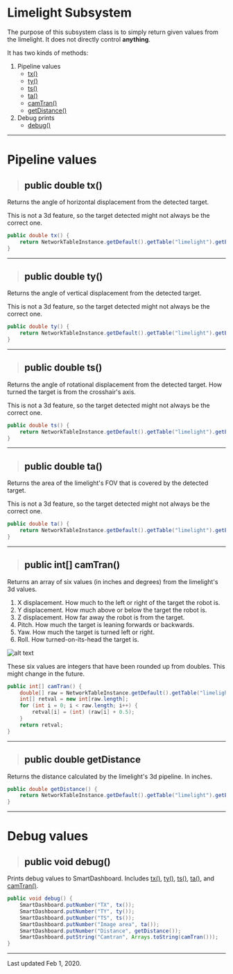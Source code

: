 # Limelight Subsystem
The purpose of this subsystem class is to simply return given values from the limelight. It does not directly control __anything__.

It has two kinds of methods:
1. Pipeline values
    * <a href="#tx">tx()</a>
    * <a href="#ty">ty()</a>
    * <a href="#ts">ts()</a>
    * <a href="#ta">ta()</a>
    * <a href="#camTran">camTran()</a>
    * <a href="#getDistance">getDistance()</a>
2. Debug prints
    * <a href="#debug">debug()</a>

---
# Pipeline values
>## <a id="tx"> public double tx() </a>
Returns the angle of horizontal displacement from the detected target. 

This is not a 3d feature, so the target detected might not always be the correct one.
~~~java
public double tx() {
    return NetworkTableInstance.getDefault().getTable("limelight").getEntry("tx").getDouble(0.0);
}
~~~
---
>## <a id="ty"> public double ty() </a>
Returns the angle of vertical displacement from the detected target. 

This is not a 3d feature, so the target detected might not always be the correct one.
~~~java
public double ty() {
    return NetworkTableInstance.getDefault().getTable("limelight").getEntry("ty").getDouble(0.0);
}
~~~
---
>## <a id="ts"> public double ts() </a>
Returns the angle of rotational displacement from the detected target. How turned the target is from the crosshair's axis.

This is not a 3d feature, so the target detected might not always be the correct one.
~~~java
public double ts() {
    return NetworkTableInstance.getDefault().getTable("limelight").getEntry("ts").getDouble(0.0);
}
~~~
---
> ## <a id="ta"> public double ta() </a>
Returns the area of the limelight's FOV that is covered by the detected target. 

This is not a 3d feature, so the target detected might not always be the correct one.
~~~java
public double ta() {
    return NetworkTableInstance.getDefault().getTable("limelight").getEntry("ta").getDouble(0.0);
}
~~~
---
> ## <a id="camTran"> public int[] camTran() </a>
Returns an array of six values (in inches and degrees) from the limelight's 3d values.
1. X displacement. How much to the left or right of the target the robot is.
2. Y displacement. How much above or below the target the robot is.
3. Z displacement. How far away the robot is from the target.
4. Pitch. How much the target is leaning forwards or backwards.
5. Yaw. How much the target is turned left or right.
6. Roll. How turned-on-its-head the target is.

![alt text](https://upload.wikimedia.org/wikipedia/commons/thumb/c/c1/Yaw_Axis_Corrected.svg/250px-Yaw_Axis_Corrected.svg.png "Pitch-Yaw-Roll")

These six values are integers that have been rounded up from doubles. This might change in the future.
~~~java 
public int[] camTran() {
    double[] raw = NetworkTableInstance.getDefault().getTable("limelight").getEntry("camtran").getDoubleArray(new double[] {});
    int[] retval = new int[raw.length];
    for (int i = 0; i < raw.length; i++) {
        retval[i] = (int) (raw[i] + 0.5);
    }
    return retval;
}
~~~
---
> ## <a id="getDistance"> public double getDistance </a>
Returns the distance calculated by the limelight's 3d pipeline. In inches.
~~~java
public double getDistance() {
    return NetworkTableInstance.getDefault().getTable("limelight").getEntry("camtran").getDoubleArray(new double[] {})[2];
}
~~~
---
# Debug values
> ## <a id="debug"> public void debug() </a>
Prints debug values to SmartDashboard. Includes <a href="#tx">tx()</a>, <a href="#ty">ty()</a>, <a href="#ts">ts()</a>, <a href="#ta">ta()</a>, and <a href="#camTran">camTran()</a>.
~~~java
public void debug() {
    SmartDashboard.putNumber("TX", tx());
    SmartDashboard.putNumber("TY", ty());
    SmartDashboard.putNumber("TS", ts());
    SmartDashboard.putNumber("Image area", ta());
    SmartDashboard.putNumber("Distance", getDistance());
    SmartDashboard.putString("Camtran", Arrays.toString(camTran()));
}
~~~
---
Last updated Feb 1, 2020.